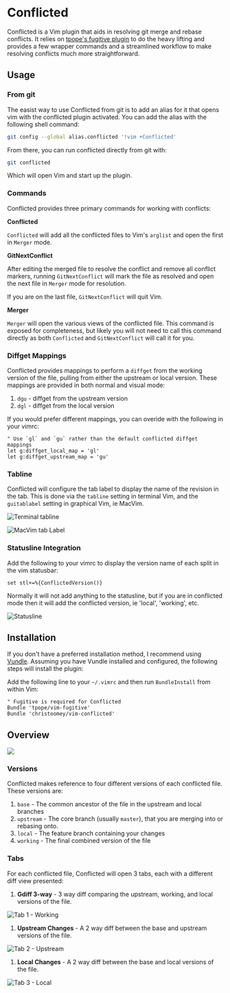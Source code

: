 Conflicted
==========

Conflicted is a Vim plugin that aids in resolving git merge and rebase
conflicts. It relies on [tpope's fugitive plugin][] to do the heavy lifting and
provides a few wrapper commands and a streamlined workflow to make resolving
conflicts much more straightforward.

[tpope's fugitive plugin]: https://github.com/tpope/vim-fugitive

Usage
-----

### From git

The easist way to use Conflicted from git is to add an alias for it that opens
vim with the conflicted plugin activated. You can add the alias with the
following shell command:

``` sh
git config --global alias.conflicted '!vim +Conflicted'
```

From there, you can run conflicted directly from git with:

``` sh
git conflicted
```

Which will open Vim and start up the plugin.

### Commands

Conflicted provides three primary commands for working with conflicts:

**Conflicted**

`Conflicted` will add all the conflicted files to Vim's `arglist` and open
the first in `Merger` mode.

**GitNextConflict**

After editing the merged file to resolve the conflict and remove all conflict
markers, running `GitNextConflict` will mark the file as resolved and open
the next file in `Merger` mode for resolution.

If you are on the last file, `GitNextConflict` will quit Vim.

**Merger**

`Merger` will open the various views of the conflicted file. This command is
exposed for completeness, but likely you will not need to call this command
directly as both `Conflicted` and `GitNextConflict` will call it for you.

### Diffget Mappings

Conflicted provides mappings to perform a `diffget` from the working version
of the file, pulling from either the upstream or local version. These mappings
are provided in both normal and visual mode:

1. `dgu` - diffget from the upstream version
1. `dgl` - diffget from the local version

If you would prefer different mappings, you can overide with the following in
your vimrc:

``` vim
" Use `gl` and `gu` rather than the default conflicted diffget mappings
let g:diffget_local_map = 'gl'
let g:diffget_upstream_map = 'gu'
```

### Tabline

Conflicted will configure the tab label to display the name of the revision in
the tab. This is done via the `tabline` setting in terminal Vim, and the
`guitablabel` setting in graphical Vim, ie MacVim.

![Terminal tabline](./images/tablabel-terminal.png)

![MacVim tab Label](./images/tablabel-macvim.png)

### Statusline Integration

Add the following to your vimrc to display the version name of each split in
the vim statusbar:

``` vim
set stl+=%{ConflictedVersion()}
```

Normally it will not add anything to the statusline, but if you are in
conflicted mode then it will add the conflicted version, ie 'local',
'working', etc.

![Statusline](images/statusline.png)

Installation
------------

If you don't have a preferred installation method, I recommend using [Vundle][].
Assuming you have Vundle installed and configured, the following steps will
install the plugin:

Add the following line to your `~/.vimrc` and then run `BundleInstall` from
within Vim:

``` vim
" Fugitive is required for Conflicted
Bundle 'tpope/vim-fugitive'
Bundle 'christoomey/vim-conflicted'
```

Overview
--------

![](./images/overview.gif)

### Versions

Conflicted makes reference to four different versions of each conflicted
file. These versions are:

1. `base` - The common ancestor of the file in the upstream and local branches
1. `upstream` - The core branch (usually `master`), that you are merging into
   or rebasing onto.
1. `local` - The feature branch containing your changes
1. `working` - The final combined version of the file

### Tabs

For each conflicted file, Conflicted will open 3 tabs, each with a different
diff view presented:

1. **Gdiff 3-way** - 3 way diff comparing the upstream, working, and local
   versions of the file.

![Tab 1 - Working](./images/tab1.png)

1. **Upstream Changes** - A 2 way diff between the base and upstream versions
   of the file.

![Tab 2 - Upstream](./images/tab2.png)

1. **Local Changes** - A 2 way diff between the base and local versions of
   the file.

![Tab 3 - Local](./images/tab3.png)

[Vundle]: https://github.com/gmarik/vundle
